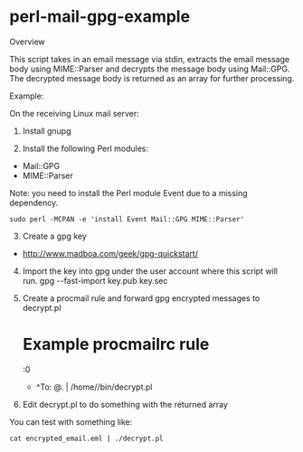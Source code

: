 perl-mail-gpg-example
=====================

Overview

This script takes in an email message via stdin, extracts the email
message body using MIME::Parser and decrypts the message body using
Mail::GPG. The decrypted message body is returned as an array for
further processing.

Example:

On the receiving Linux mail server:

1. Install gnupg

2. Install the following Perl modules:
 - Mail::GPG
 - MIME::Parser

Note: you need to install the Perl module Event due to a missing dependency.

    sudo perl -MCPAN -e 'install Event Mail::GPG MIME::Parser'

3. Create a gpg key
 - http://www.madboa.com/geek/gpg-quickstart/

4. Import the key into gpg under the user account where this script will run.
    gpg --fast-import key.pub key.sec

5. Create a procmail rule and forward gpg encrypted messages to decrypt.pl

    # Example procmailrc rule
    :0
    * ^To: <username>@<domain>.<tld>
    | /home/<username>/bin/decrypt.pl

6. Edit decrypt.pl to do something with the returned array

You can test with something like:

    cat encrypted_email.eml | ./decrypt.pl
